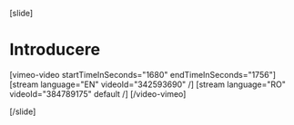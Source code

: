 [slide]
# Introducere

[vimeo-video startTimeInSeconds="1680" endTimeInSeconds="1756"]
[stream language="EN" videoId="342593690"  /]
[stream language="RO" videoId="384789175" default /]
[/video-vimeo]

[/slide]
